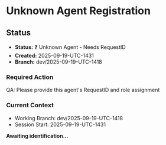# Unknown Agent Registration

## Status
- **Status:** ❓ Unknown Agent - Needs RequestID
- **Created:** 2025-09-19-UTC-1431  
- **Branch:** dev/2025-09-19-UTC-1418

### Required Action
QA: Please provide this agent's RequestID and role assignment

### Current Context
- Working Branch: dev/2025-09-19-UTC-1418
- Session Start: 2025-09-19-UTC-1431

**Awaiting identification...**
